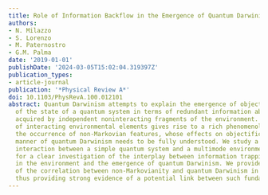 ```yaml
---
title: Role of Information Backflow in the Emergence of Quantum Darwinism
authors:
- N. Milazzo
- S. Lorenzo
- M. Paternostro
- G.M. Palma
date: '2019-01-01'
publishDate: '2024-03-05T15:02:04.319397Z'
publication_types:
- article-journal
publication: '*Physical Review A*'
doi: 10.1103/PhysRevA.100.012101
abstract: Quantum Darwinism attempts to explain the emergence of objective reality
  of the state of a quantum system in terms of redundant information about the system
  acquired by independent noninteracting fragments of the environment. The consideration
  of interacting environmental elements gives rise to a rich phenomenology, including
  the occurrence of non-Markovian features, whose effects on objectification in the
  manner of quantum Darwinism needs to be fully understood. We study a model of local
  interaction between a simple quantum system and a multimode environment that allows
  for a clear investigation of the interplay between information trapping and propagation
  in the environment and the emergence of quantum Darwinism. We provide strong evidence
  of the correlation between non-Markovianity and quantum Darwinism in such a model,
  thus providing strong evidence of a potential link between such fundamental phenomena.
---
```

